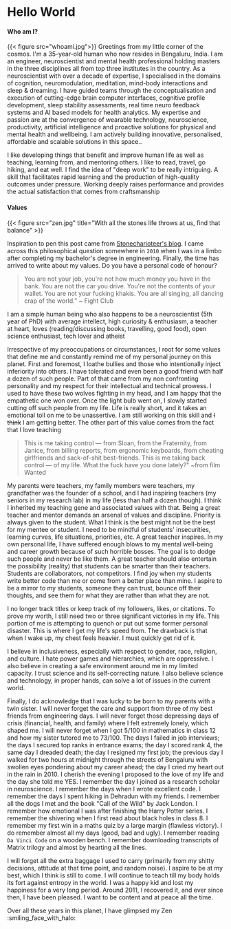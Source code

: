 # Hello World


#### Who am I?
{{< figure src="whoami.jpg">}}
Greetings from my little corner of the cosmos. I'm a 35-year-old human who now resides in Bengaluru, India. I am an engineer, neuroscientist and mental health professional holding masters in the three disciplines all from top three institutes in the country. As a neuroscientist with over a decade of expertise, I specialised in the domains of cognition, neuromodulation, meditation, mind-body interactions and sleep & dreaming. I have guided teams through the conceptualisation and execution of cutting-edge brain computer interfaces, cognitive profile development, sleep stability assessments, real time neuro feedback systems and AI based models for health analytics. My expertise and passion are at the convergence of wearable technology, neuroscience, productivity, artificial intelligence and proactive solutions for physical and mental health and wellbeing. I am actively building innovative, personalised, affordable and scalable solutions in this space..

I like developing things that benefit and improve human life as well as teaching, learning from, and mentoring others. I like to read, travel, go hiking, and eat well. I find the idea of "deep work" to be really intriguing. A skill that facilitates rapid learning and the production of high-quality outcomes under pressure. Working deeply raises performance and provides the actual satisfaction that comes from craftsmanship


#### Values
{{< figure src="zen.jpg" title="With all the stones life throws at us, find that balance" >}}

Inspiration to pen this post came from [Stonecharioteer's blog](https://stonecharioteer.com/posts/2021/personal-code.html). I came across this philosophical question somewhere in `2010` when I was in a limbo after completing my bachelor's degree in engineering. Finally, the time has arrived to write about my values. Do you have a personal code of honour?

> You are not your job, you're not how much money you have in the bank. You are not the car you drive. You're not the contents of your wallet. You are not your fucking khakis. You are all singing, all dancing crap of the world.” ~ Fight Club

I am a simple human being who also happens to be a neuroscientist (5th year of PhD) with average intellect, high curiosity & enthusiasm, a teacher at heart, loves (reading/discussing books, travelling, good food), open science enthusiast, tech lover and atheist

Irrespective of my preoccupations or circumstances, I root for some values that define me and constantly remind me of my personal journey on this planet. First and foremost, I loathe bullies and those who intentionally inject inferiority into others. I have tolerated and even been a good friend with half a dozen of such people. Part of that came from my non confronting personality and my respect for their intellectual and technical prowess. I used to have these two wolves fighting in my head, and I am happy that the empathetic one won over. Once the light bulb went on, I slowly started cutting off such people from my life. Life is really short, and it takes an emotional toll on me to be unassertive. I am still working on this skill and ~~I think~~ I am getting better. The other part of this value comes from the fact that I love teaching

> This is me taking control — from Sloan, from the Fraternity, from Janice, from billing reports, from ergonomic keyboards, from cheating girlfriends and sack-of-shit best-friends. This is me taking back control — of my life. What the fuck have you done lately?" ~from film Wanted

My parents were teachers, my family members were teachers, my grandfather was the founder of a school, and I had inspiring teachers (my seniors in my research lab) in my life (less than half a dozen though). I think I inherited my teaching gene and associated values with that. Being a great teacher and mentor demands an arsenal of values and discipline. Priority is always given to the student. What I think is the best might not be the best for my mentee or student. I need to be mindful of students' insecurities, learning curves, life situations, priorities, etc. A great teacher inspires. In my own personal life, I have suffered enough blows to my mental well-being and career growth because of such horrible bosses. The goal is to dodge such people and never be like them. A great teacher should also entertain the possibility (reality) that students can be smarter than their teachers. Students are collaborators, not competitors. I find joy when my students write better code than me or come from a better place than mine. I aspire to be a mirror to my students, someone they can trust, bounce off their thoughts, and see them for what they are rather than what they are not.

I no longer track titles or keep track of my followers, likes, or citations. To prove my worth, I still need two or three significant victories in my life. This portion of me is attempting to quench or put out some former personal disaster. This is where I get my life's speed from. The drawback is that when I wake up, my chest feels heavier. I must quickly get rid of it.

I believe in inclusiveness, especially with respect to gender, race, religion, and culture. I hate power games and hierarchies, which are oppressive. I also believe in creating a safe environment around me in my limited capacity. I trust science and its self-correcting nature. I also believe science and technology, in proper hands, can solve a lot of issues in the current world.

Finally, I do acknowledge that I was lucky to be born to my parents with a twin sister. I will never forget the care and support from three of my best friends from engineering days. I will never forget those depressing days of crisis (financial, health, and family) where I felt extremely lonely, which shaped me. I will never forget when I got 5/100 in mathematics in class 12 and how my sister tutored me to 73/100. The days I failed in job interviews; the days I secured top ranks in entrance exams; the day I scored rank 4, the same day I dreaded death; the day I resigned my first job; the previous day I walked for two hours at midnight through the streets of Bengaluru with swollen eyes pondering about my career ahead; the day I cried my heart out in the rain in 2010. I cherish the evening I proposed to the love of my life and the day she told me YES. I remember the day I joined as a research scholar in neuroscience. I remember the days when I wrote excellent code. I remember the days I spent hiking in Dehradun with my friends. I remember all the dogs I met and the book "Call of the Wild" by Jack London. I remember how emotional I was after finishing the Harry Potter series. I remember the shivering when I first read about black holes in class 8. I remember my first win in a maths quiz by a large margin (flawless victory). I do remember almost all my days (good, bad and ugly). I remember reading `Da Vinci Code` on a wooden bench. I remember downloading transcripts of Matrix trilogy and almost by hearting all the lines.

I will forget all the extra baggage I used to carry (primarily from my shitty decisions, attitude at that time point, and random noise). I aspire to be at my best, which I think is still to come. I will continue to teach till my body holds its fort against entropy in the world. I was a happy kid and lost my happiness for a very long period. Around 2011, I recovered it, and ever since then, I have been pleased. I want to be content and at peace all the time.

Over all these years in this planet, I have glimpsed my Zen :smiling_face_with_halo:
